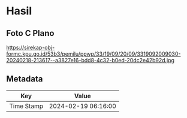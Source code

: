 # Hasil

## Foto C Plano

https://sirekap-obj-formc.kpu.go.id/53b3/pemilu/ppwp/33/19/09/20/09/3319092009030-20240218-213617--a3827e16-bdd8-4c32-b0ed-20dc2e42b92d.jpg


## Metadata

| Key        | Value               |
| ---------- | ------------------- |
| Time Stamp | 2024-02-19 06:16:00 |



